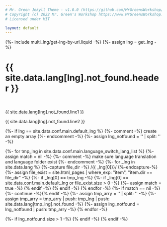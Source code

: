 ```yaml
---
# Mr. Green Jekyll Theme - v1.0.0 (https://github.com/MrGreensWorkshop/MrGreen-JekyllTheme)
# Copyright (c) 2022 Mr. Green's Workshop https://www.MrGreensWorkshop.com
# Licensed under MIT

layout: default
---
```

{%- include multi_lng/get-lng-by-url.liquid -%}
{%- assign lng = get_lng -%}
<div class="multipurpose-container" id="notfound">
  <h1>{{ site.data.lang[lng].not_found.header }}</h1>
  <br>
  <p class="line1">{{ site.data.lang[lng].not_found.line1 }}</p>
  <p class="line2">{{ site.data.lang[lng].not_found.line2 }}</p>
</div>

{%- if lng == site.data.conf.main.default_lng %}
  {%- comment -%} create an empty array {%- endcomment -%}
  {%- assign lng_notfound = '' | split: '' -%}

  {%- for tmp_lng in site.data.conf.main.language_switch_lang_list %}
    {%- assign match = nil -%}
    {%- comment -%} make sure language translation and language folder exist {%- endcomment -%}
    {%- for _lng in site.data.lang %}
      {%-capture file_dir -%} /{{ _lng[0]}}/ {%-endcapture-%}
      {%- assign file_exist = site.html_pages | where_exp: "item", "item.dir == file_dir" -%}
      {%- if _lng[0] == tmp_lng -%}
        {%- if _lng[0] == site.data.conf.main.default_lng or file_exist.size > 0 -%}
          {%- assign match = true -%}
        {% endif -%}
      {% endif -%}
    {% endfor -%}
    {%- if match == nil -%}{%- continue -%}{% endif -%}
    {%- assign tmp_arry = '' | split: '' -%}
    {%- assign tmp_arry = tmp_arry | push: tmp_lng | push: site.data.lang[tmp_lng].not_found -%}
    {%- assign lng_notfound = lng_notfound | push: tmp_arry -%}
  {% endfor -%}

  {%- if lng_notfound.size > 1 -%}
    <script>
    let notfound_lng = {{ lng_notfound | jsonify }};
    if (window.location.pathname !== "/404.html") {
      function getlang () {
        let lang = window.location.pathname.replace("{{ site.baseurl }}", "").split('/');
        /* Removes first element from array. */
        lang.shift();
        /* get current language */
        return lang[0];
      }
      let lang = notfound_lng.filter(res=>res[0] == getlang())[0];
      if (typeof lang !== "undefined") {
        /* load 404 texts, then redirect that language. This makes transaction smoother. */
        if (lang != "{{site.data.conf.main.default_lng}}") {
          document.querySelector('#notfound>h1').textContent = lang[1].header;
          document.querySelector('#notfound>p.line1').textContent= lang[1].line1;
          document.querySelector('#notfound>p.line2').textContent = lang[1].line2;
          window.location.href = '{{ site.baseurl }}/' + lang[0] + "/404.html";
        }
      }
    }
    </script>
  {% endif -%}
{% endif -%}
